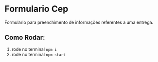 # Formulario Cep

Formulario para preenchimento de informações referentes a uma entrega.

## Como Rodar:

1. rode no terminal `npm i`
2. rode no terminal `npm start`

